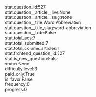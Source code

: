 stat.question_id:527  
stat.question__article__live:None  
stat.question__article__slug:None  
stat.question__title:Word Abbreviation  
stat.question__title_slug:word-abbreviation  
stat.question__hide:False  
stat.total_acs:7  
stat.total_submitted:7  
stat.total_column_articles:1  
stat.frontend_question_id:527  
stat.is_new_question:False  
status:None  
difficulty.level:3  
paid_only:True  
is_favor:False  
frequency:0  
progress:0  
